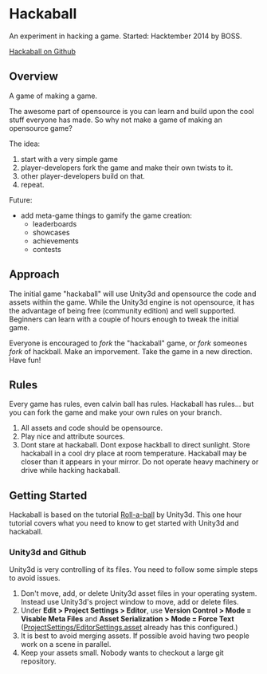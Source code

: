 # Hackaball

An experiment in hacking a game.  Started: Hacktember 2014 by BOSS.

[Hackaball on Github](https://github.com/bosshack/hackaball)

## Overview

A game of making a game.

The awesome part of opensource is you can learn and build upon the cool stuff everyone has made.  So why not make a game of making an opensource game?

The idea:

1. start with a very simple game
2. player-developers fork the game and make their own twists to it.
3. other player-developers build on that.
4. repeat.

Future:

* add meta-game things to gamify the game creation:
	* leaderboards
	* showcases
	* achievements
	* contests
	
## Approach

The initial game "hackaball" will use Unity3d and opensource the code and assets within the game.  While the Unity3d engine is not opensource, it has the advantage of being free (community edition) and well supported.  Beginners can learn with a couple of hours enough to tweak the initial game.

Everyone is encouraged to _fork_ the "hackaball" game, or _fork_ someones _fork_ of hackball.  Make an imporvement.  Take the game in a new direction.  Have fun!

## Rules

Every game has rules, even calvin ball has rules.  Hackaball has rules... but you can fork the game and make your own rules on your branch.

1. All assets and code should be opensource.
2. Play nice and attribute sources.
3. Dont stare at hackaball.  Dont expose hackball to direct sunlight.  Store hackaball in a cool dry place at room temperature.  Hackaball may be closer than it appears in your mirror.  Do not operate heavy machinery or drive while hacking hackaball.

## Getting Started

Hackaball is based on the tutorial [Roll-a-ball](http://unity3d.com/learn/tutorials/projects/roll-a-ball) by Unity3d.  This one hour tutorial covers what you need to know to get started with Unity3d and hackaball.

### Unity3d and Github

Unity3d is very controlling of its files.  You need to follow some simple steps to avoid issues.

1. Don't move, add, or delete Unity3d asset files in your operating system.  Instead use Unity3d's project window to move, add or delete files.
2. Under **Edit > Project Settings > Editor**, use **Version Control > Mode = Visable Meta Files** and **Asset Serialization > Mode = Force Text** ([ProjectSettings/EditorSettings.asset](https://github.com/bosshack/hackaball/blob/master/ProjectSettings/EditorSettings.asset) already has this configured.)
3. It is best to avoid merging assets.  If possible avoid having two people work on a scene in parallel.
4. Keep your assets small.  Nobody wants to checkout a large git repository.

